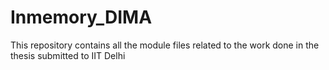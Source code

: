 # Inmemory_DIMA
This repository contains all the module files related to the work done in the thesis submitted to IIT Delhi
